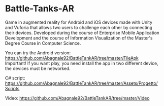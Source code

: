 # Battle-Tanks-AR
Game in augmented reality for Android and iOS devices made with Unity and Vuforia that allows two users to challenge each other by connecting their devices.
Developed during the course of Enterprise Mobile Application Development and the course of Information Visualization of the Master's Degree Course in Computer Science.

You can try the Android version: https://github.com/Abagnale92/BattleTankAR/tree/master/FileApk
Important! If you want play, you need install the app in two different device, the devices must be networked.

C# script: https://github.com/Abagnale92/BattleTankAR/tree/master/Assets/Progetto/Scripts

Video: https://github.com/Abagnale92/BattleTankAR/tree/master/Video
